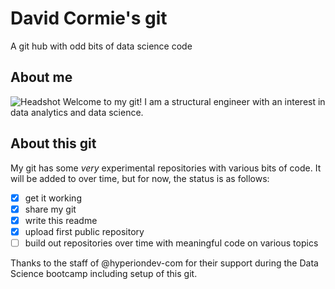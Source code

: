 # David Cormie's git
A git hub with odd bits of data science code

## About me
![Headshot](../assets/IMG_0304a_crop.JPG)
Welcome to my git! I am a structural engineer with an interest in data analytics and data science.

## About this git
My git has some _very_ experimental repositories with various bits of code. It will be added to over time, but for now, the status is as follows:

- [x] get it working
- [x] share my git
- [x] write this readme
- [x] upload first public repository
- [ ] build out repositories over time with meaningful code on various topics

Thanks to the staff of @hyperiondev-com for their support during the Data Science bootcamp including setup of this git.
